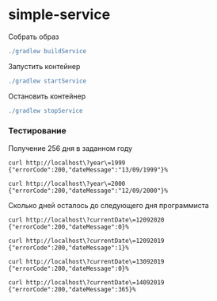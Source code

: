 # simple-service

Собрать образ
```gradle
./gradlew buildService
```

Запустить контейнер
```gradle
./gradlew startService
```

Остановить контейнер
```gradle
./gradlew stopService
```

### Тестирование

Получение 256 дня в заданном году
```
curl http://localhost\?year\=1999
{"errorCode":200,"dateMessage":"13/09/1999"}%

curl http://localhost\?year\=2000
{"errorCode":200,"dateMessage":"12/09/2000"}%
```

Сколько дней осталось до следующего дня программиста
```
curl http://localhost\?currentDate\=12092020
{"errorCode":200,"dateMessage":0}%

curl http://localhost\?currentDate\=12092019
{"errorCode":200,"dateMessage":1}%

curl http://localhost\?currentDate\=13092019
{"errorCode":200,"dateMessage":0}%

curl http://localhost\?currentDate\=14092019
{"errorCode":200,"dateMessage":365}%
```
